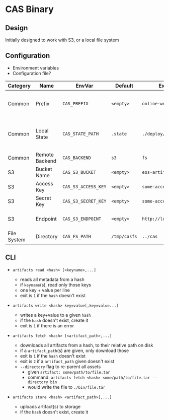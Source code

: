 # CAS Binary

## Design

Initially designed to work with S3, or a local file system

## Configuration

- Environment variables
- Configuration file?

| Category    | Name            | EnvVar              | Default       | Example                 | Description                                   |
|-------------|-----------------|---------------------|---------------|-------------------------|-----------------------------------------------|
| Common      | Prefix          | `CAS_PREFIX`        | `<empty>`     | `online-web/router`     | A prefix to use in remote state; for segmenting different apps in the same bucket. |
| Common      | Local State     | `CAS_STATE_PATH`    | `.state`      | `./deploy/.state`       | The path to where local copies of state are kept. Used to prevent re-fetching the same artifacts repeatedly. |
| Common      | Remote Backend  | `CAS_BACKEND`       | `s3`          | `fs`                    | The backend to use for remote state storage |
| S3          | Bucket Name     | `CAS_S3_BUCKET`     | `<empty>`     | `eos-artifacts`         | The S3 Bucket to store state in. |
| S3          | Access Key      | `CAS_S3_ACCESS_KEY` | `<empty>`     | `some-access-key`       | S3 Bucket access key (`AWS_ACCESS_KEY`) |
| S3          | Secret Key      | `CAS_S3_SECRET_KEY` | `<empty>`     | `some-access-key`       | S3 Bucket secret key (`AWS_SECRET_ACCESS_KEY`) |
| S3          | Endpoint        | `CAS_S3_ENDPOINT`   | `<empty>`     | `http://localhost:9001` |The S3 endpoint, useful for local testing with Minio. |
| File System | Directory       | `CAS_FS_PATH`       | `/tmp/casfs`  | `../cas`                | A directory to use as a remote state store. |

## CLI

- `artifacts read <hash> [<keyname>,...]`
  - reads all metadata from a hash
  - if `keyname`(s), read only those keys
  - one key + value per line
  - exit is `1` if the `hash` doesn't exist

- `artifacts write <hash> key=value[,key=value...]`
  - writes a key+value to a given `hash`
  - if the `hash` doesn't exist, create it
  - exit is `1` if there is an error

- `artifacts fetch <hash> [<artifact_path>,...]`
  - downloads all artifacts from a hash, to their relative path on disk
  - if a `artifact_path`(s) are given, only download those
  - exit is `1` if the `hash` doesn't exist
  - exit is `2` if a `artifact_path` given doesn't exist
  - `--directory` flag to re-parent all assets
    - given `artifact: some/path/to/file.tar`
    - command: `artifacts fetch <hash> some/path/to/file.tar --directory bin`
    - would write the file to `./bin/file.tar`

- `artifacts store <hash> <artifact_path>[,...]`
  - uploads artifact(s) to storage
  - if the `hash` doesn't exist, create it